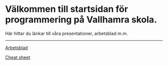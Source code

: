 # Välkommen till startsidan för programmering på Vallhamra skola.
Här hittar du länkar till våra presentationer, arbetsblad m.m.

---

[Arbetsblad](Programmering/worksheet.html)

[Cheat sheet](Programmering/cheat-sheet.html)
